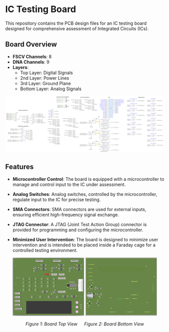 # IC Testing Board

This repository contains the PCB design files for an IC testing board designed for comprehensive assessment of Integrated Circuits (ICs).

## Board Overview

- **FSCV Channels**: 8
- **DNA Channels**: 9
- **Layers**:
  - Top Layer: Digital Signals
  - 2nd Layer: Power Lines
  - 3rd Layer: Ground Plane
  - Bottom Layer: Analog Signals

![Alt Text](Figures/Full_Design.png)

## Features

- **Microcontroller Control**: The board is equipped with a microcontroller to manage and control input to the IC under assessment.

- **Analog Switches**: Analog switches, controlled by the microcontroller, regulate input to the IC for precise testing.

- **SMA Connectors**: SMA connectors are used for external inputs, ensuring efficient high-frequency signal exchange.

- **JTAG Connector**: A JTAG (Joint Test Action Group) connector is provided for programming and configuring the microcontroller.

- **Minimized User Intervention**: The board is designed to minimize user intervention and is intended to be placed inside a Faraday cage for a controlled testing environment.

<p align="center">
  <img src="Figures/PCB_TOP.png" alt="Board Top View" width="45%" />
  <img src="Figures/PCB_BOTTOM.png" alt="Board Bottom View" width="45%" />
</p>

<p align="center">
  <em>Figure 1: Board Top View</em> &emsp; <em>Figure 2: Board Bottom View</em>
</p>


